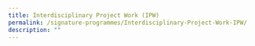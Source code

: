 ```yaml
---
title: Interdisciplinary Project Work (IPW)
permalink: /signature-programmes/Interdisciplinary-Project-Work-IPW/
description: ""
---
```

